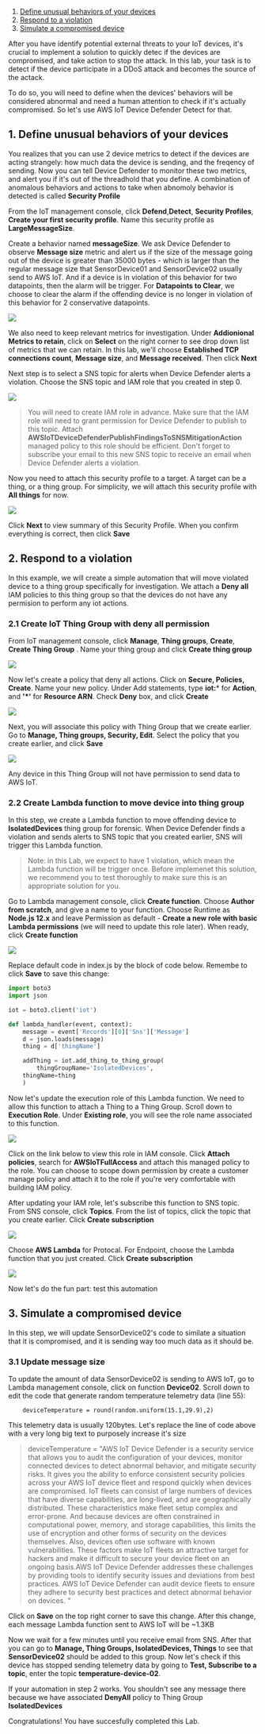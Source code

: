 1. [Define unusual behaviors of your devices](#1.-define-unusual-behaviors-of-your-devices)
2. [Respond to a violation](##2.-responsd-to-a-violation)
3. [Simulate a compromised device](https://github.com/hongpham/IoT-Security-Workshop/tree/master/Lab%203%20-%20Detect%20and%20react%20to%20compromised%20devices#3-simulate-a-compromised-device)

After you have identify potential external threats to your IoT devices, it's crucial to implement a solution to quickly detec if the devices are compromised, and take action to stop the attack. In this lab, your task is to detect if the device participate in a DDoS attack and becomes the source of the actack.

To do so, you will need to define when the devices' behaviors will be considered abnormal and need a human attention to check if it's actually compromised. So let's use AWS IoT Device Defender Detect for that.

## 1. Define unusual behaviors of your devices

You realizes that you can use 2 device metrics to detect if the devices are acting strangely: how much data the device is sending, and the freqency of sending. Now you can tell Device Defender to monitor these two metrics, and alert you if it's out of the threadhold that you define. A combination of anomalous behaviors and actions to take when abnomoly behavior is detected is called **Security Profile**

From the IoT management console, click **Defend**,**Detect**, **Security Profiles**, **Create your first security profile**. Name this security profile as **LargeMessageSize**.

Create a behavior named **messageSize**. We ask Device Defender to observe **Message size** metric and alert us if the size of the message going out of the device is greater than 35000 bytes - which is larger than the regular message size that SensorDevice01 and SensorDevice02 usually send to AWS IoT. And if a device is in violation of this behavior for two datapoints, then the alarm will be trigger. For **Datapoints to Clear**, we choose to clear the alarm if the offending device is no longer in violation of this behavior for 2 conservative datapoints.

<img src="../images/behaviors.png"/>

We also need to keep relevant metrics for investigation. Under **Addionional Metrics to retain**, click on **Select** on the right corner to see drop down list of metrics that we can retain. In this lab, we'll choose **Established TCP connections count**, **Message size**, and **Message received**. Then click **Next**

Next step is to select a SNS topic for alerts when Device Defender alerts a violation. Choose the SNS topic and IAM role that you created in step 0.

<img src="../images/snsdetect.png"/>

> You will need to create IAM role in advance. Make sure that the IAM role will need to grant permission for Device Defender to publish to this topic. Attach **AWSIoTDeviceDefenderPublishFindingsToSNSMitigationAction** managed policy to this role should be efficient.
> Don't forget to subscribe your email to this new SNS topic to receive an email when Device Defender alerts a violation.

Now you need to attach this security profile to a target. A target can be a thing, or a thing group. For simplicity, we will attach this security profile with **All things** for now.

<img src="../images/target.png"/>

Click **Next** to view summary of this Security Profile. When you confirm everything is correct, then click **Save**

## 2. Respond to a violation

In this example, we will create a simple automation that will move violated device to a thing group specifically for investigation. We attach a **Deny all** IAM policies to this thing group so that the devices do not have any permision to perform any iot actions.

### 2.1 Create IoT Thing Group with deny all permission

From IoT management console, click **Manage**, **Thing groups**, **Create**, **Create Thing Group** . Name your thing group and click **Create thing group**

<img src="../images/CreateThingGroup.png"/>

Now let's create a policy that deny all actions. Click on **Secure, Policies, Create**. Name your new policy. Under Add statements, type **iot:*** for **Action**, and **'\*'** for **Resource ARN**. Check **Deny** box, and click **Create**

<img src="../images/DenyAll.png"/>

Next, you will associate this policy with Thing Group that we create earlier. Go to **Manage, Thing groups, Security, Edit**. Select the policy that you create earlier, and click **Save**

<img src="../images/AttachDenyAll.png"/>

Any device in this Thing Group will not have permission to send data to AWS IoT.

### 2.2 Create Lambda function to move device into thing group

In this step, we create a Lambda function to move offending device to **IsolatedDevices** thing group for forensic. When Device Defender finds a violation and sends alerts to SNS topic that you created earlier, SNS will trigger this Lambda function.

> Note: in this Lab, we expect to have 1 violation, which mean the Lambda function will be trigger once. Before implemenet this solution, we recommend you to test thoroughly to make sure this is an appropriate solution for you.

Go to Lambda management console, click **Create function**. Choose **Author from scratch**, and give a name to your function. Choose Runtime as **Node.js 12.x** and leave Permission as default - **Create a new role with basic Lambda permissions** (we will need to update this role later). When ready, click **Create function**

<img src="../images/AddThing.png"/>

Replace default code in index.js by the block of code below. Remembe to click **Save** to save this change:

```python
import boto3
import json

iot = boto3.client('iot')

def lambda_handler(event, context):
	message = event['Records'][0]['Sns']['Message']
	d = json.loads(message)
	thing = d['thingName']

	addThing = iot.add_thing_to_thing_group(
    	thingGroupName='IsolatedDevices',
	thingName=thing
	)
```
Now let's update the execution role of this Lambda function. We need to allow this function to attach a Thing to a Thing Group. Scroll down to **Execution Role**. Under **Existing role**, you will see the role name associated to this function.

<img src="../images/lambdarole.png"/>

Click on the link below to view this role in IAM console. Click **Attach policies**, search for **AWSIoTFullAccess** and attach this managed policy to the role. You can choose to scope down permission by create a customer manage policy and attach it to the role if you're very comfortable with building IAM policy.

After updating your IAM role, let's subscribe this function to SNS topic. From SNS console, click **Topics**. From the list of topics, click the topic that you create earlier. Click **Create subscription**

<img src="../images/snssublambda.png"/>

Choose **AWS Lambda** for Protocal. For Endpoint, choose the Lambda function that you just created. Click **Create subscription**

<img src="../images/createsnslambda.png"/>

Now let's do the fun part: test this automation

## 3. Simulate a compromised device 

In this step, we will update SensorDevice02's code to similate a situation that it is compromised, and it is sending way too much data as it should be. 

### 3.1 Update message size

To update the amount of data SensorDevice02 is sending to AWS IoT, go to Lambda management console, click on function **Device02**. Scroll down to edit the code that generate random temperature telemetry data (line 55):

```
	deviceTemperature = round(random.uniform(15.1,29.9),2)
```
This telemetry data is usually 120bytes. Let's replace the line of code above with a very long big text to purposely increase it's size


> deviceTemperature = "AWS IoT Device Defender is a security service that allows you to audit the configuration of your devices, monitor connected devices to detect abnormal behavior, and mitigate security risks. It gives you the ability to enforce consistent security policies across your AWS IoT device fleet and respond quickly when devices are compromised. IoT fleets can consist of large numbers of devices that have diverse capabilities, are long-lived, and are geographically distributed. These characteristics make fleet setup complex and error-prone. And because devices are often constrained in computational power, memory, and storage capabilities, this limits the use of encryption and other forms of security on the devices themselves. Also, devices often use software with known vulnerabilities. These factors make IoT fleets an attractive target for hackers and make it difficult to secure your device fleet on an ongoing basis.AWS IoT Device Defender addresses these challenges by providing tools to identify security issues and deviations from best practices. AWS IoT Device Defender can audit device fleets to ensure they adhere to security best practices and detect abnormal behavior on devices. "


Click on **Save** on the top right corner to save this change. After this change, each message Lambda function sent to AWS IoT will be ~1.3KB

Now we wait for a few minutes until you receive email from SNS. After that you can go to **Manage, Thing Groups, IsolatedDevices, Things** to see that **SensorDevice02** should be added to this group. Now let's check if this device has stopped sending telemetry data by going to **Test, Subscribe to a topic**, enter the topic **temperature-device-02**. 

If your automation in step 2 works. You shouldn't see any message there because we have associated **DenyAll** policy to Thing Group **IsolatedDevices**


Congratulations! You have succesfully completed this Lab. 

